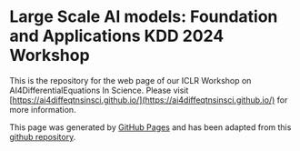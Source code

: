 # Large Scale AI models: Foundation and Applications KDD 2024 Workshop

This is the repository for the web page of our ICLR Workshop on
AI4DifferentialEquations In Science. Please visit
[https://ai4diffeqtnsinsci.github.io/](https://ai4diffeqtnsinsci.github.io/)
for more information.

This page was generated by [GitHub Pages](https://pages.github.com/) and has been adapted from this [github repository](https://github.com/gt-rl/gt-rl.github.io).
